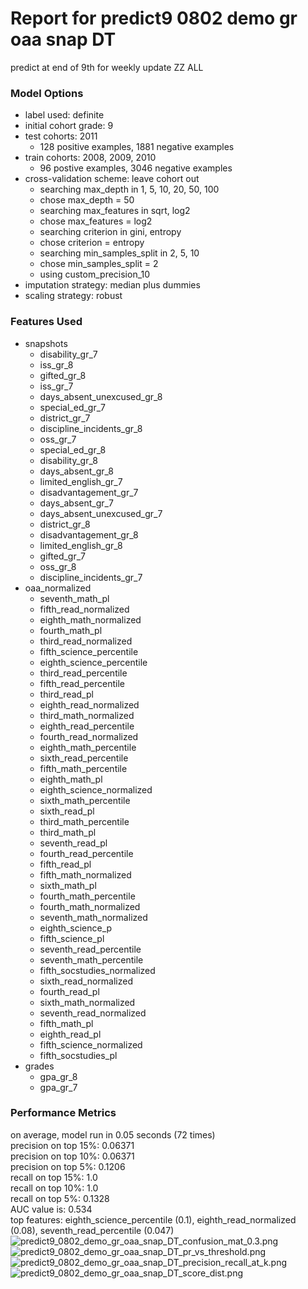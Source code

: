 # Report for predict9 0802 demo gr oaa snap DT
predict at end of 9th for weekly update ZZ ALL

### Model Options
* label used: definite
* initial cohort grade: 9
* test cohorts: 2011
	 * 128 positive examples, 1881 negative examples
* train cohorts: 2008, 2009, 2010
	 * 96 postive examples, 3046 negative examples
* cross-validation scheme: leave cohort out
	 * searching max_depth in 1, 5, 10, 20, 50, 100
	 * chose max_depth = 50
	 * searching max_features in sqrt, log2
	 * chose max_features = log2
	 * searching criterion in gini, entropy
	 * chose criterion = entropy
	 * searching min_samples_split in 2, 5, 10
	 * chose min_samples_split = 2
	 * using custom_precision_10
* imputation strategy: median plus dummies
* scaling strategy: robust

### Features Used
* snapshots
	 * disability_gr_7
	 * iss_gr_8
	 * gifted_gr_8
	 * iss_gr_7
	 * days_absent_unexcused_gr_8
	 * special_ed_gr_7
	 * district_gr_7
	 * discipline_incidents_gr_8
	 * oss_gr_7
	 * special_ed_gr_8
	 * disability_gr_8
	 * days_absent_gr_8
	 * limited_english_gr_7
	 * disadvantagement_gr_7
	 * days_absent_gr_7
	 * days_absent_unexcused_gr_7
	 * district_gr_8
	 * disadvantagement_gr_8
	 * limited_english_gr_8
	 * gifted_gr_7
	 * oss_gr_8
	 * discipline_incidents_gr_7
* oaa_normalized
	 * seventh_math_pl
	 * fifth_read_normalized
	 * eighth_math_normalized
	 * fourth_math_pl
	 * third_read_normalized
	 * fifth_science_percentile
	 * eighth_science_percentile
	 * third_read_percentile
	 * fifth_read_percentile
	 * third_read_pl
	 * eighth_read_normalized
	 * third_math_normalized
	 * eighth_read_percentile
	 * fourth_read_normalized
	 * eighth_math_percentile
	 * sixth_read_percentile
	 * fifth_math_percentile
	 * eighth_math_pl
	 * eighth_science_normalized
	 * sixth_math_percentile
	 * sixth_read_pl
	 * third_math_percentile
	 * third_math_pl
	 * seventh_read_pl
	 * fourth_read_percentile
	 * fifth_read_pl
	 * fifth_math_normalized
	 * sixth_math_pl
	 * fourth_math_percentile
	 * fourth_math_normalized
	 * seventh_math_normalized
	 * eighth_science_p
	 * fifth_science_pl
	 * seventh_read_percentile
	 * seventh_math_percentile
	 * fifth_socstudies_normalized
	 * sixth_read_normalized
	 * fourth_read_pl
	 * sixth_math_normalized
	 * seventh_read_normalized
	 * fifth_math_pl
	 * eighth_read_pl
	 * fifth_science_normalized
	 * fifth_socstudies_pl
* grades
	 * gpa_gr_8
	 * gpa_gr_7

### Performance Metrics
on average, model run in 0.05 seconds (72 times) <br/>precision on top 15%: 0.06371 <br/>precision on top 10%: 0.06371 <br/>precision on top 5%: 0.1206 <br/>recall on top 15%: 1.0 <br/>recall on top 10%: 1.0 <br/>recall on top 5%: 0.1328 <br/>AUC value is: 0.534 <br/>top features: eighth_science_percentile (0.1), eighth_read_normalized (0.08), seventh_read_percentile (0.047)
![predict9_0802_demo_gr_oaa_snap_DT_confusion_mat_0.3.png](figs/predict9_0802_demo_gr_oaa_snap_DT_confusion_mat_0.3.png)
![predict9_0802_demo_gr_oaa_snap_DT_pr_vs_threshold.png](figs/predict9_0802_demo_gr_oaa_snap_DT_pr_vs_threshold.png)
![predict9_0802_demo_gr_oaa_snap_DT_precision_recall_at_k.png](figs/predict9_0802_demo_gr_oaa_snap_DT_precision_recall_at_k.png)
![predict9_0802_demo_gr_oaa_snap_DT_score_dist.png](figs/predict9_0802_demo_gr_oaa_snap_DT_score_dist.png)

